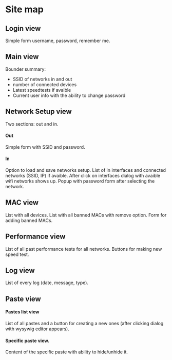 # Site map

## Login view
Simple form username, password, remember me.

## Main view
Bounder summary: 
+ SSID of networks in and out
+ number of connected devices
+ Latest speedtests if avaible
+ Current user info with the ability to change password 

## Network Setup view
Two sections: out and in.

#### Out
Simple form with SSID and password.

#### In
Option to load and save networks setup.
List of in interfaces and connected networks (SSID, IP) if avaible. After click on interfaces dialog with avaible wifi networks shows up. Popup with password form after selecting the network.

## MAC view
List with all devices.
List with all banned MACs with remove option.
Form for adding banned MACs.

## Performance view
List of all past performance tests for all networks.
Buttons for making new speed test.

## Log view
List of every log (date, message, type).

## Paste view

#### Pastes list view
List of all pastes and a button for creating a new ones (after clicking dialog with wysywig editor appears).

#### Specific paste view.
Content of the specific paste with ability to hide/unhide it. 

